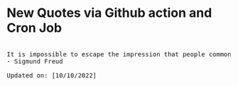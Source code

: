 # New Quotes via Github action and Cron Job

<pre>
<!-- #quote -->
It is impossible to escape the impression that people commonly use false standards of measurement — that they seek power, success and wealth for themselves and admire them in others, and that they underestimate what is of true value in life.
- Sigmund Freud

Updated on: [10/10/2022]
<!-- #quoteEnd -->
</pre>
